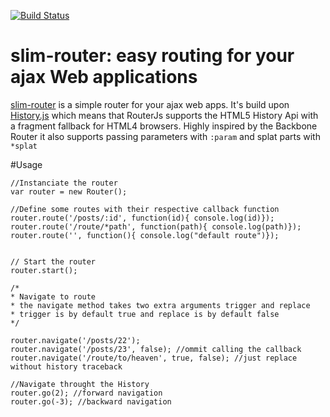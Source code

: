 [![Build Status](https://travis-ci.org/haithembelhaj/slim-router.svg)](https://travis-ci.org/haithembelhaj/slim-router)
# slim-router: easy routing for your ajax Web applications

[slim-router](http://haithembelhaj.github.com/slim-router/) is a simple router for your ajax web apps. It's build upon [History.js](https://github.com/balupton/History.js/) which means that RouterJs supports the HTML5 History Api with a fragment fallback for HTML4 browsers. Highly inspired by the Backbone Router it also supports passing parameters with `:param` and splat parts with `*splat`

#Usage

	//Instanciate the router
	var router = new Router();

	//Define some routes with their respective callback function
	router.route('/posts/:id', function(id){ console.log(id)});
	router.route('/route/*path', function(path){ console.log(path)});
	router.route('', function(){ console.log("default route")});
	
	
	// Start the router
	router.start();
		
	/* 
	* Navigate to route
	* the navigate method takes two extra arguments trigger and replace
	* trigger is by default true and replace is by default false
	*/

	router.navigate('/posts/22');
	router.navigate('/posts/23', false); //ommit calling the callback
	router.navigate('/route/to/heaven', true, false); //just replace without history traceback

	//Navigate throught the History
	router.go(2); //forward navigation
	router.go(-3); //backward navigation
